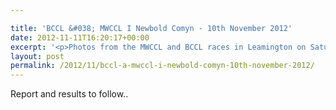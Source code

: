 ```yaml
---

title: 'BCCL &#038; MWCCL I Newbold Comyn - 10th November 2012'
date: 2012-11-11T16:20:17+00:00
excerpt: '<p>Photos from the MWCCL and BCCL races in Leamington on Saturday...</p>'
layout: post
permalink: /2012/11/bccl-a-mwccl-i-newbold-comyn-10th-november-2012/
---
```

Report and results to follow..</p>